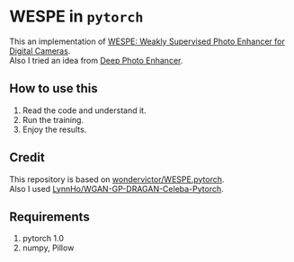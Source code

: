 # WESPE in `pytorch`
This an implementation of [WESPE: Weakly Supervised Photo Enhancer for Digital Cameras](https://arxiv.org/abs/1709.01118).  
Also I tried an idea from [Deep Photo Enhancer](https://github.com/nothinglo/Deep-Photo-Enhancer).


## How to use this
1. Read the code and understand it.
2. Run the training.
3. Enjoy the results.

## Credit
This repository is based on [wondervictor/WESPE.pytorch](https://github.com/wondervictor/WESPE.pytorch).  
Also I used [LynnHo/WGAN-GP-DRAGAN-Celeba-Pytorch](https://github.com/LynnHo/WGAN-GP-DRAGAN-Celeba-Pytorch/).

## Requirements
1. pytorch 1.0
2. numpy, Pillow
